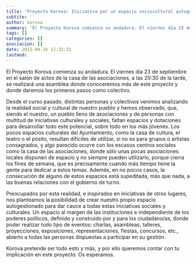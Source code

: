 ```yaml
---
title: 'Proyecto Korova: Iniciativa por un espacio sociocultural autogestionado'
subtite: ''
author: korova
summary: 'El Proyecto Korova comienza su andadura. El viernes día 23 de septiembre en el salón de actos de la casa de las asociaciones, a las 20:30 de la tarde, se realizará una asamblea donde conoceremos más de este proyecto y donde daremos los primeros pasos como colectivo.'
tags: []
categories: []
asociacion: []
date: 2011-09-16 12:32:31
lastmod:
---
```


El Proyecto Korova comienza su andadura. El viernes día 23 de septiembre en el salón de actos de la casa de las asociaciones, a las 20:30 de la tarde, se realizará una asamblea donde conoceremos más de este proyecto y donde daremos los primeros pasos como colectivo.

Desde el curso pasado, distintas personas y colectivos venimos analizando la realidad social y cultural de nuestro pueblo y hemos observado, que, siendo el nuestro, un pueblo lleno de asociaciones y de personas con multitud de iniciativas culturales y sociales, faltan espacios y dotaciones para desarrollar todo este potencial, sobre todo en los más jóvenes. Los pocos espacios culturales del Ayuntamiento, como la casa de cultura, el teatro o el pósito, resultan difíciles de utilizar, si no es para grupos o artistas consagrados, y algo parecido ocurre con los escasos centros sociales como la casa de las asociaciones, donde sólo unas pocas asociaciones locales disponen de espacio y no siempre pueden utilizarlo, porque cierra los fines de semana, que es precisamente cuando más tiempo tiene la gente para dedicar a estos temas. Además, en no pocos casos, la consecución de alguno de estos espacios está supeditada, más que nada, a las buenas relaciones con el gobierno de turno. 

Preocupados por esta realidad, e inspirados en iniciativas de otros lugares, nos planteamos la posibilidad de crear nuestro propio espacio autogestionado para dar cauce a todas estas iniciativas sociales y culturales. Un espacio al margen de las instituciones e independiente de los poderes políticos, definido y construido por y para los ciudadano/as, donde poder realizar todo tipo de eventos: charlas, asambleas,  talleres, proyecciones, exposiciones, representaciones, fiestas, concursos, etc., abierto a todas las personas dispuestas a participar en su gestión.

Korova pretende ser todo esto y más, y por ello queremos contar con tu implicación en este proyecto. 
Os esperamos. 